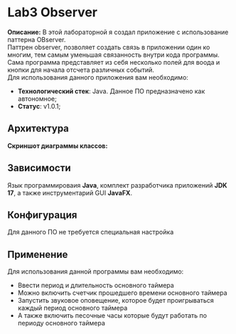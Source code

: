 # Lab3 Observer
**Описание:** В этой лабораторной я создал приложение с использование паттерна OBserver.<br>
Паттрен observer, позволяет создать связь в приложении один ко многим, тем самым уменьшая связанность внутри кода программы. <br>
Сама программа представляет из себя несколько полей для воода и кнопки для начала отсчета различных событий.<br>
Для использования данного приложения вам необходимо:
* **Технологический стек**: Java. Данное ПО предназначено как автономное;
* **Статус**: v1.0.1;

## Архитектура
**Скриншот диаграммы классов:**

## Зависимости
Язык программироваия **Java**, комплект разработчика приложений **JDK 17**, а также инструментарий GUI **JavaFX**.
## Конфигурация
Для данного ПО не требуется специальная настройка
## Применение
Для использования данной программы вам необходимо:
- Ввести период и длительность основного таймера
- Можно включить счетчик прошедшего времени основного таймера
- Запустить звуковое оповещение, которое будет проигрываться каждый период основного таймера
- А также включить песочные часы которые будут работать по периоду основного таймера
